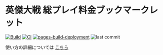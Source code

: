 # 英傑大戦 総プレイ料金ブックマークレット

[![Build](https://github.com/boushi-bird/eiketsu-fees/actions/workflows/build.yml/badge.svg)](https://github.com/boushi-bird/eiketsu-fees/actions/workflows/build.yml)
[![CI](https://github.com/boushi-bird/eiketsu-fees/actions/workflows/ci.yml/badge.svg)](https://github.com/boushi-bird/eiketsu-fees/actions/workflows/ci.yml)
[![pages-build-deployment](https://github.com/boushi-bird/eiketsu-fees/actions/workflows/pages/pages-build-deployment/badge.svg)](https://github.com/boushi-bird/eiketsu-fees/actions/workflows/pages/pages-build-deployment)
![last commit](https://img.shields.io/github/last-commit/boushi-bird/eiketsu-fees/main.svg)

使い方の詳細については [こちら](https://boushi-bird.github.io/eiketsu-fees/)
